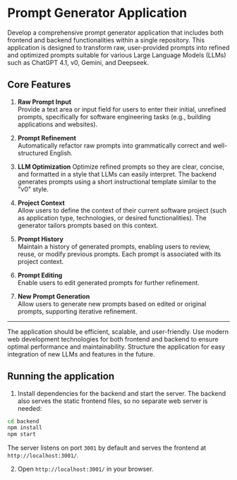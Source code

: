 # Prompt Generator Application

Develop a comprehensive prompt generator application that includes both frontend and backend functionalities within a single repository. This application is designed to transform raw, user-provided prompts into refined and optimized prompts suitable for various Large Language Models (LLMs) such as ChatGPT 4.1, v0, Gemini, and Deepseek.

## Core Features

1. **Raw Prompt Input**  
    Provide a text area or input field for users to enter their initial, unrefined prompts, specifically for software engineering tasks (e.g., building applications and websites).

2. **Prompt Refinement**  
    Automatically refactor raw prompts into grammatically correct and well-structured English.

3. **LLM Optimization**
    Optimize refined prompts so they are clear, concise, and formatted in a style that LLMs can easily interpret. The backend generates prompts using a short instructional template similar to the "v0" style.

4. **Project Context**  
    Allow users to define the context of their current software project (such as application type, technologies, or desired functionalities). The generator tailors prompts based on this context.

5. **Prompt History**  
    Maintain a history of generated prompts, enabling users to review, reuse, or modify previous prompts. Each prompt is associated with its project context.

6. **Prompt Editing**  
    Enable users to edit generated prompts for further refinement.

7. **New Prompt Generation**  
    Allow users to generate new prompts based on edited or original prompts, supporting iterative refinement.

---

The application should be efficient, scalable, and user-friendly. Use modern web development technologies for both frontend and backend to ensure optimal performance and maintainability. Structure the application for easy integration of new LLMs and features in the future.

## Running the application


1. Install dependencies for the backend and start the server. The backend also
   serves the static frontend files, so no separate web server is needed:

```bash
cd backend
npm install
npm start
```

The server listens on port `3001` by default and serves the frontend at
`http://localhost:3001/`.

2. Open `http://localhost:3001/` in your browser.

